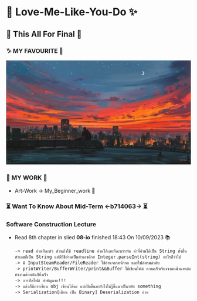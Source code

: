 # :crystal_ball: Love-Me-Like-You-Do :sparkles:

## :gift: This All For Final :tada:

### :capricorn: MY FAVOURITE :stars:
![This is picture.](/Images/Inspiration_n_love/duo.jpg "Go To Dream!")

### :minidisc: MY WORK :thought_balloon:
* Art-Work -> My_Beginner_work :beginner:

### :hourglass_flowing_sand: Want To Know About Mid-Term <-b714063-> :hourglass_flowing_sand:

### Software Construction Lecture
* Read 8th chapter in slied **08-io** finished  18:43 On 10/09/2023 :books:
    ```
    -> read อ่านทีละตัว ส่วนถ้าใช้ readline อ่านได้เลยทีละบรรทัด ค่าที่อ่านได้เป็น String ทั้งสิ้น ตัวเลขก็เป็น String แต่มีวิธีอ่านเป็นตัวเลขด้วย Integer.parseInt(string) อะไรก็ว่าไป
    -> มี InputSteamReader/FileReader ใช้อ่านจากหน้าจอ และไฟล์ตามลำดับ
    -> printWriter/BufferWriter/print&&Buffer ใช้เขียนไฟล์ ความเร็วเรียงจากหน้ามาหลัง ทำงานด้วยกันก็ยิ่งเร็ว
    -> การปิดไฟล์ สำคัญมาก!!!
    -> แล้วก็มีการเขียน obj เขียนได้นะ แต่เปิดขึ้นมายังไงไม่รู้ขึ้นมาเป็นรหัส something 
    -> Serialization[เขียน เป็น Binary] Deserialization อ่าน
    ```